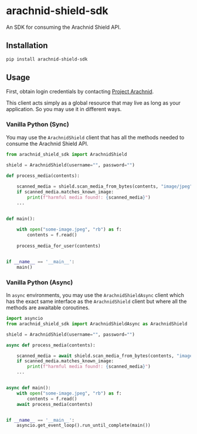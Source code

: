 # arachnid-shield-sdk
An SDK for consuming the Arachnid Shield API.

## Installation

```sh
pip install arachnid-shield-sdk
```

## Usage

First, obtain login credentials by contacting [Project Arachnid](https://projectarachnid.ca/en/contact). 

This client acts simply as a global resource that may live as long as your application. So you may use it in different ways.

### Vanilla Python (Sync)

You may use the `ArachnidShield` client that has all the methods needed to consume the Arachnid Shield API.

```python
from arachnid_shield_sdk import ArachnidShield

shield = ArachnidShield(username="", password="")
    
def process_media(contents):

    scanned_media = shield.scan_media_from_bytes(contents, "image/jpeg")
    if scanned_media.matches_known_image:
        print(f"harmful media found!: {scanned_media}")
    ... 


def main():
    
    with open("some-image.jpeg", "rb") as f:
        contents = f.read()
    
    process_media_for_user(contents)


if __name__ == '__main__':
    main()

```

### Vanilla Python (Async)

In `async` environments, you may use the `ArachnidShieldAsync` client which has the exact same interface as the `ArachnidShield` client but where all the methods are awaitable coroutines.

```python
import asyncio
from arachnid_shield_sdk import ArachnidShieldAsync as ArachnidShield

shield = ArachnidShield(username="", password="")

async def process_media(contents):

    scanned_media = await shield.scan_media_from_bytes(contents, "image/jpeg")
    if scanned_media.matches_known_image:
        print(f"harmful media found!: {scanned_media}")
    ... 


async def main():
    with open("some-image.jpeg", "rb") as f:
        contents = f.read()
    await process_media(contents)


if __name__ == '__main__':
    asyncio.get_event_loop().run_until_complete(main())

```
